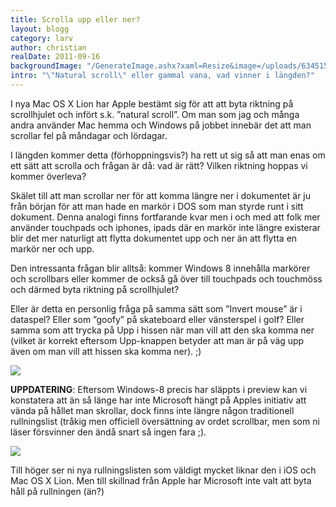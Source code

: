 ```yaml
---
title: Scrolla upp eller ner?
layout: blogg
category: larv
author: christian
realDate: 2011-09-16
backgroundImage: "/GenerateImage.ashx?xaml=Resize&image=/uploads/634515259639879117-image001.jpg@01CC713B.13592440__image001.jpg&format=png&maxWidth=375&maxHeight=375"
intro: "\"Natural scroll\" eller gammal vana, vad vinner i längden?"
---
```



I nya Mac OS X Lion har Apple bestämt sig för att att byta riktning på scrollhjulet och infört s.k. ”natural scroll”. Om man som jag och många andra använder Mac hemma och Windows på jobbet innebär det att man scrollar fel på måndagar och lördagar. 

I längden kommer detta (förhoppningsvis?) ha rett ut sig så att man enas om ett sätt att scrolla och frågan är då: vad är rätt? Vilken riktning hoppas vi kommer överleva?

Skälet till att man scrollar ner för att komma längre ner i dokumentet är ju från början för att man hade en markör i DOS som man styrde runt i sitt dokument. Denna analogi finns fortfarande kvar men i och med att folk mer använder touchpads och iphones, ipads där en markör inte längre existerar blir det mer naturligt att flytta dokumentet upp och ner än att flytta en markör ner och upp.

Den intressanta frågan blir alltså: kommer Windows 8 innehålla markörer och scrollbars eller kommer de också gå över till touchpads och touchmöss och därmed byta riktning på scrollhjulet?

Eller är detta en personlig fråga på samma sätt som ”Invert mouse” är i dataspel? Eller som ”goofy” på skateboard eller vänsterspel i golf? Eller samma som att trycka på Upp i hissen när man vill att den ska komma ner (vilket är korrekt eftersom Upp-knappen betyder att man är på väg upp även om man vill att hissen ska komma ner). ;)

[![](/GenerateImage.ashx?xaml=Resize&amp;format=png&amp;maxWidth=900&amp;image=/uploads/634515259639879117-image001.jpg@01CC713B.13592440__image001.jpg)](/uploads/634515259639879117-image001.jpg@01CC713B.13592440__image001.jpg)

**UPPDATERING**: Eftersom Windows-8 precis har släppts i preview kan vi konstatera att än så länge har inte Microsoft hängt på Apples initiativ att vända på hållet man skrollar, dock finns inte längre någon traditionell rullningslist (tråkig men officiell översättning av ordet scrollbar, men som ni läser försvinner den ändå snart så ingen fara ;).

[![](/GenerateImage.ashx?xaml=Resize&amp;format=png&amp;maxWidth=900&amp;image=/uploads/windows8-scrolling.jpg)](/uploads/windows8-scrolling.jpg)

Till höger ser ni nya rullningslisten som väldigt mycket liknar den i iOS och Mac OS X Lion. Men till skillnad från Apple har Microsoft inte valt att byta håll på rullningen (än?)


